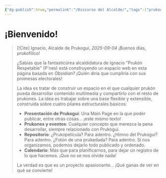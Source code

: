 ```yaml
---
{"dg-publish":true,"permalink":"/Discurso del Alcalde/","tags":["prukogui","homepage","recurso"],"dgShowLocalGraph":true,"dgShowFileTree":true,"dgEnableSearch":true,"dgShowToc":true,"dgLinkPreview":true,"dgShowTags":true}
---
```


# ¡Bienvenido!
> [!Cite] Ignacio, Alcalde de Prukogui, *2025-09-04*
> ¡Buenos días, prukofílico!
> 
> ¿Sabías que la fantasticúrea alcaldidatura de Ignacio "Prukón Respetable" (P'nes) está construyendo un espacio web en esta página basada en *Obsidian*? ¡Quién diría que cumpliría con sus promesas electorales!
> 
> La idea es tratar de construir un espacio en el que cualquier prukón pueda desarrollar contenido multimedia y compartirlo con el resto de prukones. La idea es trabajar sobre una base flexible y extensible, construida sobre cuatro pilares estructurales básicos:
> - **Presentación de Prukogui**: Una Main Page en la que poder publicar, entre otras cosas... ¡este mismo texto!
> - **Prukones y eventos**: Cualquier concepto que merezca la pena desarrollar, siempre relacionado con Prukogui.
> - **Repositorio**: ¿Prukopelícula? Para adentro. ¿Himno del Prukogui? Para adentro. ¿Fotón de una prukedada? Para adentro. Si nos organizamos, podemos dejarlo todo publicado y ordenado.
> - **Calendario**: Más que para planificarnos, para dejar un registro de lo que hacemos. ¡Que no se nos olvide nada!
> 
> La verdad es que es un proyecto apasionante... ¡Qué ganas de ver en qué se convierte!